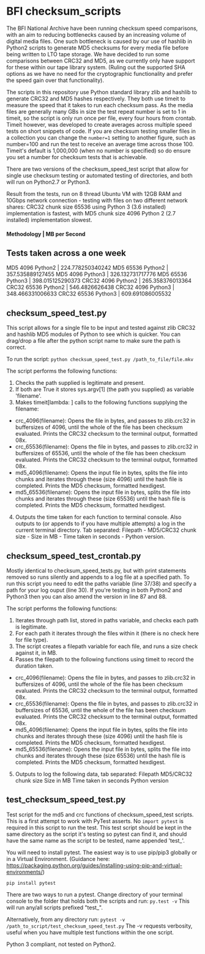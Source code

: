 # BFI checksum_scripts

The BFI National Archive have been running checksum speed comparisons, with an aim to reducing bottlenecks caused by an increasing volume of digital media files. One such bottleneck is caused by our use of hashlib in Python2 scripts to generate MD5 checksums for every media file before being written to LTO tape storage. We have decided to run some comparisons between CRC32 and MD5, as we currently only have support for these within our tape library system. (Ruling out the supported SHA options as we have no need for the cryptographic functionality and prefer the speed gain over that functionality).

The scripts in this repository use Python standard library zlib and hashlib to generate CRC32 and MD5 hashes respectively. They both use timeit to measure the speed that it takes to run each checksum pass. As the media files are generally many GBs in size the test repeat number is set to 1 in timeit, so the script is only run once per file, every four hours from crontab. Timeit however, was developed to create averages across multiple speed tests on short snippets of code. If you are checksum testing smaller files in a collection you can change the `number=1` setting to another figure, such as number=100 and run the test to receive an average time across those 100. Timeit's default is 1,000,000 (when no number is specified) so do ensure you set a number for checksum tests that is achievable.

There are two versions of the checksum_speed_test script that allow for single use checksum testing or automated testing of directories, and both will run on Python2.7 or Python3.

Result from the tests, run on 8 thread Ubuntu VM with 12GB RAM and 10Gbps network connection - testing with files on two different network shares: CRC32 chunk size 65536 using Python 3 (3.6 installed) implementation is fastest, with MD5 chunk size 4096 Python 2 (2.7 installed) implementation slowest.

#### Methodology | MB per Second
## Tests taken across a one week

MD5 4096 Python2 | 224.778250340242
MD5 65536 Python2 | 357.535889127455
MD5 4096 Python3 | 326.132731717776
MD5 65536 Python3 | 398.015125290373
CRC32 4096 Python2 | 265.358376013364
CRC32 65536 Python2 | 546.4826626438
CRC32 4096 Python3 | 348.466331006633
CRC32 65536 Python3 | 609.691086005532

## checksum_speed_test.py

This script allows for a single file to be input and tested against zlib CRC32 and hashlib MD5 modules of Python to see which is quicker. You can drag/drop a file after the python script name to make sure the path is correct.

To run the script:
`python checksum_speed_test.py /path_to_file/file.mkv`

The script performs the following functions:
1. Checks the path supplied is legitimate and present.
2. If both are True it stores sys.argv[1] (the path you supplied) as variable 'filename'.
3. Makes timeit[lambda: ] calls to the following functions supplying the filename:
  - crc_4096(filename): Opens the file in bytes, and passes to zlib.crc32 in buffersizes of 4096, until the whole of the file
    has been checksum evaluated. Prints the CRC32 checksum to the terminal output, formatted 08x.
  - crc_65536(filename): Opens the file in bytes, and passes to zlib.crc32 in buffersizes of 65536, until the whole of the file
    has been checksum evaluated. Prints the CRC32 checksum to the terminal output, formatted 08x.
  - md5_4096(filename): Opens the input file in bytes, splits the file into chunks and iterates through these (size 4096)
    until the hash file is completed. Prints the MD5 checksum, formatted hexdigest.
  - md5_65536(filename): Opens the input file in bytes, splits the file into chunks and iterates through these (size 65536)
    until the hash file is completed. Prints the MD5 checksum, formatted hexdigest.
4. Outputs the time taken for each function to terminal console. Also outputs to (or appends to if you have multiple attempts) a log
   in the current terminal directory. Tab separated: Filepath - MD5/CRC32 chunk size - Size in MB - Time taken in seconds - Python version.


## checksum_speed_test_crontab.py

Mostly identical to checksum_speed_tests.py, but with print statements removed so runs silently and appends to a log file at a specified path. To run this script you need to edit the paths variable (line 37/38) and specify a path for your log ouput (line 30). If you're testing in both Python2 and Python3 then you can also amend the version in line 87 and 88.

The script performs the following functions:
1. Iterates through path list, stored in paths variable, and checks each path is legitimate.
2. For each path it iterates through the files within it (there is no check here for file type).
3. The script creates a filepath variable for each file, and runs a size check against it, in MB.
4. Passes the filepath to the following functions using timeit to record the duration taken.
  - crc_4096(filename): Opens the file in bytes, and passes to zlib.crc32 in buffersizes of 4096, until the whole of the file
    has been checksum evaluated. Prints the CRC32 checksum to the terminal output, formatted 08x.
  - crc_65536(filename): Opens the file in bytes, and passes to zlib.crc32 in buffersizes of 65536, until the whole of the file
    has been checksum evaluated. Prints the CRC32 checksum to the terminal output, formatted 08x.
  - md5_4096(filename): Opens the input file in bytes, splits the file into chunks and iterates through these (size 4096)
    until the hash file is completed. Prints the MD5 checksum, formatted hexdigest.
  - md5_65536(filename): Opens the input file in bytes, splits the file into chunks and iterates through these (size 65536)
    until the hash file is completed. Prints the MD5 checksum, formatted hexdigest.
5. Outputs to log the following data, tab separated:
   Filepath     MD5/CRC32 chunk size      Size in MB      Time taken in seconds       Python version


## test_checksum_speed_test.py

Test script for the md5 and crc functions of checksum_speed_test scripts. This is a first attempt to work with PyTest asserts. No `import pytest` is required in this script to run the test. This test script should be kept in the same directory as the script it's testing so pytest can find it, and should have the same name as the script to be tested, name appended 'test_'.

You will need to install pytest. The easiest way is to use pip/pip3 globally or in a Virtual Environment.
(Guidance here: https://packaging.python.org/guides/installing-using-pip-and-virtual-environments/)

`pip install pytest`

There are two ways to run a pytest. Change directory of your terminal console to the folder that holds both the scripts and run:
`py.test -v`
This will run any/all scripts prefixed "test_".

Alternatively, from any directory run:
`pytest -v /path_to_script/test_checksum_speed_test.py`
The -v requests verbosity, useful when you have multiple test functions within the one script.

Python 3 compliant, not tested on Python2.
